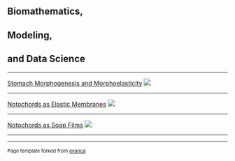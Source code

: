 ## Biomathematics,
## Modeling,
## and Data Science

---

[Stomach Morphogenesis and Morphoelasticity](/sample_page)
<img src="images/dummy_thumbnail.jpg?raw=true"/>

---
[Notochords as Elastic Membranes](/pdf/sample_presentation.pdf)
<img src="images/dummy_thumbnail.jpg?raw=true"/>

---
[Notochords as Soap Films](http://example.com/)
<img src="images/dummy_thumbnail.jpg?raw=true"/>

---


---
<p style="font-size:11px">Page template forked from <a href="https://github.com/evanca/quick-portfolio">evanca</a></p>
<!-- Remove above link if you don't want to attibute -->
